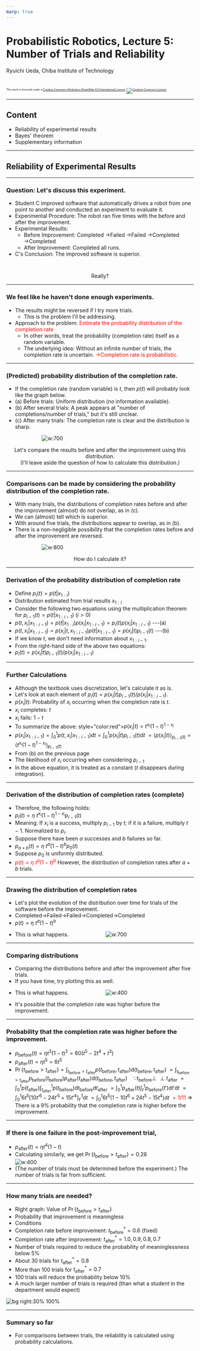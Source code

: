 ```yaml
---
marp: true
---
```


<!-- footer: Probabilistic Robotics, Lecture 5 -->

# Probabilistic Robotics, Lecture 5: Number of Trials and Reliability

Ryuichi Ueda, Chiba Institute of Technology

<br />

<p style="font-size:50%">
This work is licensed under a <a rel="license" href="http://creativecommons.org/licenses/by-sa/4.0/">Creative Commons Attribution-ShareAlike 4.0 International License</a>.
<a rel="license" href="http://creativecommons.org/licenses/by-sa/4.0/">
<img alt="Creative Commons License" style="border-width:0" src="https://i.creativecommons.org/l/by-sa/4.0/88x31.png" /></a>
</p>

---

<!-- paginate: true -->

## Content

- Reliability of experimental results
- Bayes' theorem
- Supplementary information

---

## Reliability of Experimental Results

---

### Question: Let's discuss this experiment.

- Student C improved software that automatically drives a robot from one point to another and conducted an experiment to evaluate it.
- Experimental Procedure: The robot ran five times with the before and after the improvement.
- Experimental Results:
    - Before Improvement: Completed $\rightarrow$Failed $\rightarrow$Failed $\rightarrow$Completed $\rightarrow$Completed
    - After Improvement: Completed all runs.
- C's Conclusion: The improved software is superior.

<center style="padding-top:2em">Really? </center>

---

### We feel like he haven't done enough experiments.

- The results might be reversed if I try more trials.
    - This is the problem I'll be addressing.
- Approach to the problem: <span style="color:red">Estimate the probability distribution of the completion rate</span>
    - In other words, treat the probability (completion rate) itself as a random variable.
    - The underlying idea: Without an infinite number of trials, the completion rate is uncertain.
<span style="color:red">$\rightarrow$Completion rate is probabilistic.</span>

---

### (Predicted) probability distribution of the completion rate.

- If the completion rate (random variable) is $t$, then $p(t)$ will probably look like the graph below.
- (a) Before trials: Uniform distribution (no information available).
- (b) After several trials: A peak appears at "number of completions/number of trials," but it's still unclear.
- (c) After many trials: The completion rate is clear and the distribution is sharp.

$\qquad\qquad\qquad$![w:700](./figs/prob_t.png)

<center>Let's compare the results before and after the improvement using this distribution.
<br /> (I'll leave aside the question of how to calculate this distribution.)</center>

---

### Comparisons can be made by considering the probability distribution of the completion rate.

- With many trials, the distributions of completion rates before and after the improvement (almost) do not overlap, as in (c).
- We can (almost) tell which is superior.
- With around five trials, the distributions appear to overlap, as in (b).
- There is a non-negligible possibility that the completion rates before and after the improvement are reversed.

$\qquad\qquad\qquad$![w:800](./figs/prob_t_compare.png)

<center>How do I calculate it? </center>

---

### Derivation of the probability distribution of completion rate

- Define $p_i(t) = p(t| x_{1:i})$
- Distribution estimated from trial results $x_{1:i}$
- Consider the following two equations using the multiplication theorem for $p_{i-1}(t) = p(t| x_{1:i-1}) \ (i>0)$
- $p(t, x_i | x_{1:i-1}) = p(t | x_{1:i})p(x_i | x_{1:i-1}) = p_i(t) p(x_i | x_{1:i-1})$ ---(a)
- $p(t, x_i | x_{1:i-1}) = p(x_i | t, x_{1:i-1})p(t | x_{1:i-1}) = p(x_i|t) p_{i-1}(t)$ ---(b)
- If we know $t$, we don't need information about $x_{1:i-1}$.
- From the right-hand side of the above two equations:
- $p_i(t) = p(x_i|t) p_{i-1}(t)/ p(x_i | x_{1:i-1})$

---

### Further Calculations

- Although the textbook uses discretization, let's calculate it as is.
- Let's look at each element of $p_i(t) = p(x_i|t) p_{i-1}(t)/ p(x_i | x_{1:i-1})$.
- $p(x_i|t)$: Probability of $x_i$ occurring when the completion rate is $t$.
- $x_i$ completes: $t$
- $x_i$ fails: $1-t$
- To summarize the above: style="color:red">$p(x_i|t) = t^{x_i}(1-t)^{1-x_i}$</span>
- $p(x_i | x_{1:i-1}) = \int_{0}^1 p(t, x_i| x_{1:i-1}) \text{d}t = \int_{0}^1 p(x_i|t)p_{i-1}(t) \text{d}t$
$=\langle p(x_i|t) \rangle_{p_{i-1}(t)}=\langle t^{x_i}(1-t)^{1-x_i} \rangle_{p_{i-1}(t)}$
- From (b) on the previous page
- The likelihood of $x_i$ occurring when considering $p_{i-1}$
- In the above equation, it is treated as a constant ($t$ disappears during integration).

---

### Derivation of the distribution of completion rates (complete)

- Therefore, the following holds:
- $p_i(t) = \eta \ t^{x_i}(1-t)^{1-x_i} p_{i-1}(t)$
- Meaning: If $x_i$ is a success, multiply $p_{i-1}$ by $t$; if it is a failure, multiply $t-1$.
Normalized to $p_i$.
- Suppose there have been $a$ successes and $b$ failures so far.
- $p_{a+b}(t) = \eta \ t^a (1-t)^b p_0(t)$
- Suppose $p_0$ is uniformly distributed.
- <span style="color:red">$p(t) = \eta \ t^a (1-t)^b$</span> However, the distribution of completion rates after $a+b$ trials.

---

### Drawing the distribution of completion rates

- Let's plot the evolution of the distribution over time for trials of the software before the improvement.
- Completed$\rightarrow$Failed$\rightarrow$Failed$\rightarrow$Completed$\rightarrow$Completed
- $p(t) = \eta \ t^a (1-t)^b$
* This is what happens.
$\qquad\qquad\qquad$![w:700](./figs/post_prob.png)

---

### Comparing distributions

- Comparing the distributions before and after the improvement after five trials.
- If you have time, try plotting this as well.
* This is what happens.
$\qquad\qquad\qquad$![w:400](./figs/prob_comp.png)
- It's possible that the completion rate was higher before the improvement.

---

### Probability that the completion rate was higher before the improvement.

- $p_\text{before}(t) = \eta t^3(1-t)^2 = 60 (t^5 -2 t^4 + t^3)$
- $p_\text{after}(t) = \eta t^5 = 6t^5$
- $\Pr\{ t_\text{before} > t_\text{after} \} = \int_{t_\text{before} > t_\text{after}} p(t_\text{before}, t_\text{after})\text{d}(t_\text{before},t_\text{after})$
$= \int_{t_\text{before} > t_\text{after}} p_\text{before}(t_\text{before})p_\text{after}(t_\text{after})\text{d}(t_\text{before}, t_\text{after})\quad \because t_\text{before} \perp\!\!\!\!\perp t_\text{after}$
$= \int_0^1 p(t_\text{after})\int_{t_\text{after}}^1 p(t_\text{before})\text{d}t_\text{before}\text{d}t_\text{after}$
$= \int_0^1 p_\text{after}(t)\int_{t}^1 p_\text{before}(t')\text{d}t'\text{d}t$
$= \int_0^1 6t^5 [ 10t'^6 -24t'^5 + 15t'^4 ]_{t'}^1 \text{d}t$
$= \int_0^1 6t^5 (1 - 10 t^6 + 24 t^5 - 15t^4)\text{d}t$
<span style="color:red">$= 1/11$</span>
$\Longrightarrow$ There is a 9% probability that the completion rate is higher before the improvement.

---

### If there is one failure in the post-improvement trial,

- $p_\text{after}(t) = \eta t^4(1-t)$
- Calculating similarly, we get $\Pr\{ t_\text{before} > t_\text{after} \} = 0.28$
$\qquad\qquad\qquad$![w:400](./figs/prob_comp2.png)
- (The number of trials must be determined before the experiment.) The number of trials is far from sufficient.

---

### How many trials are needed?

- Right graph: Value of $\Pr\{ t_\text{before} > t_\text{after} \}$
- Probability that improvement is meaningless
- Conditions
- Completion rate before improvement: $t^*_\text{before} = 0.6$ (fixed)
- Completion rate after improvement: $t^*_\text{after} = 1.0, 0.9, 0.8, 0.7$
- Number of trials required to reduce the probability of meaninglessness below 5%
- About 30 trials for $t^*_\text{after} = 0.8$
- More than 100 trials for $t^*_\text{after} = 0.7$
- 100 trials will reduce the probability below 10%
- A much larger number of trials is required (than what a student in the department would expect)

![bg right:30% 100%](./figs/false_prob_reduction.png)

---

### Summary so far

- For comparisons between trials, the reliability is calculated using probability calculations.
